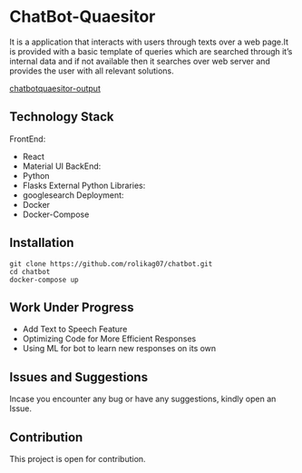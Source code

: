 # ChatBot-Quaesitor
It is a application that interacts with users through texts over a web page.It is provided with a basic template of queries which are searched through it’s internal data and if not available then it searches over  web server and provides the user with all relevant solutions.

[chatbotquaesitor-output](https://user-images.githubusercontent.com/63039217/161959552-3b5ce249-ad1a-44b5-9e0a-e7ecaf67b7d2.png)


## Technology Stack
FrontEnd: 
- React 
- Material UI
BackEnd: 
- Python 
- Flasks
External Python Libraries:
- googlesearch
Deployment:
- Docker
- Docker-Compose

## Installation

```
git clone https://github.com/rolikag07/chatbot.git
cd chatbot
docker-compose up
```



## Work Under Progress
- Add Text to Speech Feature
- Optimizing Code for More Efficient Responses
- Using ML for bot to learn new responses on its own

## Issues and Suggestions
Incase you encounter any bug or have any suggestions, kindly open an Issue. 

## Contribution
This project is open for contribution.
